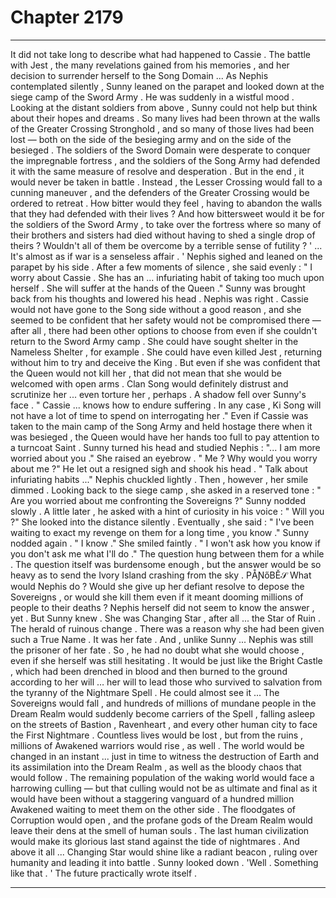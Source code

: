 
# Chapter 2179


---

It did not take long to describe what had happened to Cassie . The battle with Jest , the many revelations gained from his memories , and her decision to surrender herself to the Song Domain ...
As Nephis contemplated silently , Sunny leaned on the parapet and looked down at the siege camp of the Sword Army .
He was suddenly in a wistful mood .
Looking at the distant soldiers from above , Sunny could not help but think about their hopes and dreams . So many lives had been thrown at the walls of the Greater Crossing Stronghold , and so many of those lives had been lost — both on the side of the besieging army and on the side of the besieged .
The soldiers of the Sword Domain were desperate to conquer the impregnable fortress , and the soldiers of the Song Army had defended it with the same measure of resolve and desperation .
But in the end , it would never be taken in battle .
Instead , the Lesser Crossing would fall to a cunning maneuver , and the defenders of the Greater Crossing would be ordered to retreat . How bitter would they feel , having to abandon the walls that they had defended with their lives ?
And how bittersweet would it be for the soldiers of the Sword Army , to take over the fortress where so many of their brothers and sisters had died without having to shed a single drop of theirs ?
Wouldn't all of them be overcome by a terrible sense of futility ?
' ... It's almost as if war is a senseless affair . '
Nephis sighed and leaned on the parapet by his side .
After a few moments of silence , she said evenly :
" I worry about Cassie . She has an ... infuriating habit of taking too much upon herself . She will suffer at the hands of the Queen ."
Sunny was brought back from his thoughts and lowered his head .
Nephis was right . Cassie would not have gone to the Song side without a good reason , and she seemed to be confident that her safety would not be compromised there — after all , there had been other options to choose from even if she couldn't return to the Sword Army camp .
She could have sought shelter in the Nameless Shelter , for example . She could have even killed Jest , returning without him to try and deceive the King .
But even if she was confident that the Queen would not kill her , that did not mean that she would be welcomed with open arms . Clan Song would definitely distrust and scrutinize her ... even torture her , perhaps .
A shadow fell over Sunny's face .
" Cassie ... knows how to endure suffering . In any case , Ki Song will not have a lot of time to spend on interrogating her ."
Even if Cassie was taken to the main camp of the Song Army and held hostage there when it was besieged , the Queen would have her hands too full to pay attention to a turncoat Saint .
Sunny turned his head and studied Nephis :
"... I am more worried about you ."
She raised an eyebrow .
" Me ? Why would you worry about me ?"
He let out a resigned sigh and shook his head .
" Talk about infuriating habits ..."
Nephis chuckled lightly . Then , however , her smile dimmed .
Looking back to the siege camp , she asked in a reserved tone :
" Are you worried about me confronting the Sovereigns ?"
Sunny nodded slowly .
A little later , he asked with a hint of curiosity in his voice :
" Will you ?"
She looked into the distance silently .
Eventually , she said :
" I've been waiting to exact my revenge on them for a long time , you know ."
Sunny nodded again .
" I know ."
She smiled faintly .
" I won't ask how you know if you don't ask me what I'll do ."
The question hung between them for a while . The question itself was burdensome enough , but the answer would be so heavy as to send the Ivory Island crashing from the sky . РÅƝőВĚ𝒮
What would Nephis do ?
Would she give up her defiant resolve to depose the Sovereigns , or would she kill them even if it meant dooming millions of people to their deaths ?
Nephis herself did not seem to know the answer , yet .
But Sunny knew .
She was Changing Star , after all ... the Star of Ruin . The herald of ruinous change .
There was a reason why she had been given such a True Name .
It was her fate .
And , unlike Sunny ... Nephis was still the prisoner of her fate .
So , he had no doubt what she would choose , even if she herself was still hesitating .
It would be just like the Bright Castle , which had been drenched in blood and then burned to the ground according to her will … her will to lead those who survived to salvation from the tyranny of the Nightmare Spell .
He could almost see it ...
The Sovereigns would fall , and hundreds of millions of mundane people in the Dream Realm would suddenly become carriers of the Spell , falling asleep on the streets of Bastion , Ravenheart , and every other human city to face the First Nightmare .
Countless lives would be lost , but from the ruins , millions of Awakened warriors would rise , as well .
The world would be changed in an instant ... just in time to witness the destruction of Earth and its assimilation into the Dream Realm , as well as the bloody chaos that would follow .
The remaining population of the waking world would face a harrowing culling — but that culling would not be as ultimate and final as it would have been without a staggering vanguard of a hundred million Awakened waiting to meet them on the other side .
The floodgates of Corruption would open , and the profane gods of the Dream Realm would leave their dens at the smell of human souls . The last human civilization would make its glorious last stand against the tide of nightmares .
And above it all ...
Changing Star would shine like a radiant beacon , ruling over humanity and leading it into battle .
Sunny looked down .
'Well . Something like that . '
The future practically wrote itself .

---


